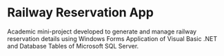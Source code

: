 # Railway Reservation App

Academic mini-project developed to generate and manage railway reservation details using Windows Forms Application of Visual Basic .NET
and Database Tables of Microsoft SQL Server.
